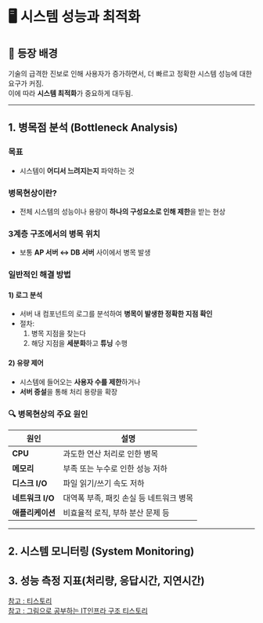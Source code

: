 # 🖥️ 시스템 성능과 최적화

## 📌 등장 배경  
기술의 급격한 진보로 인해 사용자가 증가하면서, 더 빠르고 정확한 시스템 성능에 대한 요구가 커짐.  
이에 따라 **시스템 최적화**가 중요하게 대두됨.

---

## 1. 병목점 분석 (Bottleneck Analysis)

### 목표
- 시스템이 **어디서 느려지는지** 파악하는 것

### 병목현상이란?
- 전체 시스템의 성능이나 용량이 **하나의 구성요소로 인해 제한**을 받는 현상

### 3계층 구조에서의 병목 위치
- 보통 **AP 서버 ↔ DB 서버** 사이에서 병목 발생

### 일반적인 해결 방법

#### 1) 로그 분석
- 서버 내 컴포넌트의 로그를 분석하여 **병목이 발생한 정확한 지점 확인**
- 절차:
  1. 병목 지점을 찾는다
  2. 해당 지점을 **세분화**하고 **튜닝** 수행

#### 2) 유량 제어
- 시스템에 들어오는 **사용자 수를 제한**하거나  
- **서버 증설**을 통해 처리 용량을 확장

### 🔍 병목현상의 주요 원인

| 원인             | 설명                                |
|------------------|-------------------------------------|
| **CPU**           | 과도한 연산 처리로 인한 병목         |
| **메모리**         | 부족 또는 누수로 인한 성능 저하       |
| **디스크 I/O**     | 파일 읽기/쓰기 속도 저하              |
| **네트워크 I/O**   | 대역폭 부족, 패킷 손실 등 네트워크 병목 |
| **애플리케이션**   | 비효율적 로직, 부하 분산 문제 등      |

---

## 2. 시스템 모니터링 (System Monitoring)

## 3. 성능 측정 지표(처리량, 응답시간, 지연시간)



[참고 : 티스토리](https://akit556.tistory.com/entry/%EC%BB%B4%ED%93%A8%ED%84%B0-%EC%8B%9C%EC%8A%A4%ED%85%9C%EC%9D%98-%EC%84%B1%EB%8A%A5-%EB%B6%84%EC%84%9D%EA%B3%BC-%EC%B5%9C%EC%A0%81%ED%99%94-%EC%A0%84%EB%9E%B5)   
[참고 : 그림으로 공부하는 IT인프라 구조 티스토리](https://velog.io/@junispro/IT-Architecture-%EC%8B%9C%EC%8A%A4%ED%85%9C-%EC%84%B1%EB%8A%A5)
